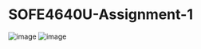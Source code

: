 # SOFE4640U-Assignment-1
![image](https://github.com/ahmaad-ansari/SOFE4640U-Assignment-1/assets/88805493/5a535c00-c292-4a2b-b5f7-5afaccb8a804)
![image](https://github.com/ahmaad-ansari/SOFE4640U-Assignment-1/assets/88805493/7b6c1deb-e6c5-42c5-92d4-040e4c48ee76)
